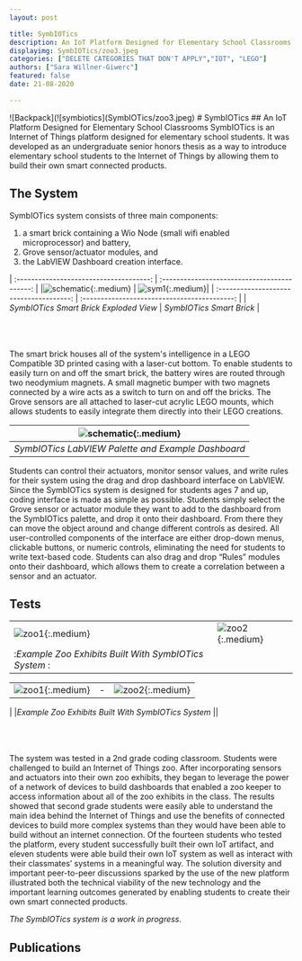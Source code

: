 ```yaml
---
layout: post

title: SymbIOTics
description: An IoT Platform Designed for Elementary School Classrooms
displayimg: SymbIOTics/zoo3.jpeg
categories: ["DELETE CATEGORIES THAT DON'T APPLY","IOT", "LEGO"]
authors: ["Sara Willner-Giwerc"]
featured: false
date: 21-08-2020

---
```



<!--IMAGE_TEXT_OVERLAY creates a image with a text box over it--------------------->
<div class="image_text_overlay" markdown="1">
![Backpack](![symbiotics](SymbIOTics/zoo3.jpeg)
# SymbIOTics
##  An IoT Platform Designed for Elementary School Classrooms
SymbIOTics is an Internet of Things platform designed for elementary school students. It was developed as an undergraduate senior honors thesis as a way to introduce elementary school students to the Internet of Things by allowing them to build their own smart connected products.
</div>

<!--document creates a grid of documentss--------------------->
<div class="free_write" markdown="1">



## The System
SymbIOTics system consists of three main components:
1. a smart brick containing a Wio Node (small wifi enabled microprocessor) and battery,
2. Grove sensor/actuator modules, and
3. the LabVIEW Dashboard creation interface.

| :-------------------------------------:  | :------------------------------------------:  |
|![schematic](SymbIOTics/schematic.png){:.medium} | ![sym1](SymbIOTics/sym1.png){:.medium}|
| :-------------------------------------:  | :------------------------------------------:  |
| *SymbIOTics Smart Brick Exploded View* | *SymbIOTics Smart Brick* |<br/><br/><br/><br/>


The smart brick houses all of the system's intelligence in a LEGO Compatible 3D printed casing with a laser-cut bottom. To enable students to easily turn on and off the smart brick, the battery wires are routed through two neodymium magnets. A small magnetic bumper with two magnets connected by a wire acts as a switch to turn on and off the bricks. The Grove sensors are all attached to laser-cut acrylic LEGO mounts, which allows students to easily integrate them directly into their LEGO creations.


|![schematic](SymbIOTics/LabVIEW.png){:.medium}|
|:--:|
| *SymbIOTics LabVIEW Palette and Example Dashboard* |  <br/><br/><br/><br/>

Students can control their actuators, monitor sensor values, and write rules for their system using the drag and drop dashboard interface on LabVIEW. Since the SymbIOTics system is designed for students ages 7 and up, coding interface is made as simple as possible. Students simply select the Grove sensor or actuator module they want to add to the dashboard from the SymbIOTics palette, and drop it onto their dashboard. From there they can move the object around and change different controls as desired. All user-controlled components of the interface are either drop-down menus, clickable buttons, or numeric controls, eliminating the need for students to write text-based code. Students can also drag and drop “Rules” modules onto their dashboard, which allows them to create a correlation between a sensor and an actuator.

## Tests

|      |      |
| ---- | ---- |
|   ![zoo1](SymbIOTics/zoo1.jpg){:.medium}   |    ![zoo2](SymbIOTics/zoo2.jpg){:.medium}    |
| :*Example Zoo Exhibits Built With SymbIOTics System*  :||




||||
|:-------:|:-------:|:--------:|
|![zoo1](SymbIOTics/zoo1.jpg){:.medium}|-|![zoo2](SymbIOTics/zoo2.jpg){:.medium}|<br/><br/><br/><br/>


| |*Example Zoo Exhibits Built With SymbIOTics System* ||  <br/><br/><br/><br/>


The system was tested in a 2nd grade coding classroom. Students were challenged to build an Internet of Things zoo. After incorporating sensors and actuators into their own zoo exhibits, they began to leverage the power of a network of devices to build dashboards that enabled a zoo keeper to access information about all of the zoo exhibits in the class. The results showed that second grade students were easily able to understand the main idea behind the Internet of Things and use the benefits of connected devices to build more complex systems than they would have been able to build without an internet connection. Of the fourteen students who tested the platform, every student successfully built their own IoT artifact, and eleven students were able build their own IoT system as well as interact with their classmates’ systems in a meaningful way. The solution diversity and important peer-to-peer discussions sparked by the use of the new platform illustrated both the technical viability of the new technology and the important learning outcomes generated by enabling students to create their own smart connected products.


*The SymbIOTics system is a work in progress.*

## Publications






</div>
